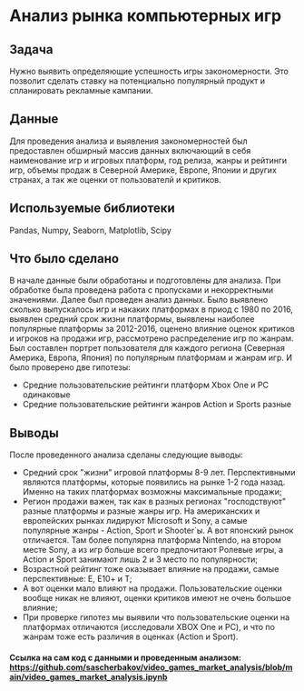 # Анализ рынка компьютерных игр

## Задача
Нужно выявить определяющие успешность игры закономерности. Это позволит сделать ставку на потенциально популярный продукт и спланировать рекламные кампании.

## Данные
Для проведения анализа и выявления закономерностей был предоставлен обширный массив данных включающий в себя наименование игр и игровых платформ, год релиза, жанры и рейтинги игр, объемы продаж в Северной Америке, Европе, Японии и других странах, а так же оценки от пользователй и критиков.

## Используемые библиотеки
Pandas, Numpy, Seaborn, Matplotlib, Scipy

## Что было сделано
В начале данные были обработаны и подготовлены для анализа. При обработке была проведена работа с пропусками и некорректными значениями. 
Далее был проведен анализ данных. Было выявлено сколько выпускалось игр и накаких платформах в приод с 1980 по 2016, выявлен средний срок жизни платформы, выявлены наиболее популярные платформы за 2012-2016, оценено влияние оценок критиков и игроков на продажи игр, рассмотрено распределение игр по жанрам. Был составлен портрет пользователя для каждого региона (Северная Америка, Европа, Япония) по популярным платформам и жанрам игр. И было проверено две гипотезы: 
- Средние пользовательские рейтинги платформ Xbox One и PC одинаковые
- Средние пользовательские рейтинги жанров Action и Sports разные

## Выводы
После проведенного анализа сделаны следующие выводы:
- Средний срок "жизни" игровой платформы 8-9 лет. Перспективными являются платформы, которые появились на рынке 1-2 года назад. Именно на таких платформах возможны максимальные продажи;
- Регион продажи важен, так как в разных регионах "господствуют" разные платформы и разные жанры игр. На американских и европейских рынках лидируют Microsoft и Sony, а самые популярные жанры - Action, Sport и Shooter`ы. А вот японский рынок отличается. Там более популярна платформа Nintendo, на втором месте Sony, а из игр больше всего предпочитают Ролевые игры, а Action и Sport занимают лишь 2 и 3 место по популярности;
- Возрастной рейтинг тоже оказывает влияние на продажи, самые перспективные: Е, Е10+ и Т;
- А вот оценки мало влияют на продажи. Пользовательские оценки вообще никак не влияют, оценки критиков имеют не очень большое влияние;
- При проверке гипотез мы выявили что пользовательские оценки на платформах отличаются (исследовали XBOX One и PC), и что по жанрам тоже есть различия в оценках (Action и Sport). 


#### Ссылка на сам код с данными и проведенным анализом: https://github.com/sascherbakov/video_games_market_analysis/blob/main/video_games_market_analysis.ipynb

